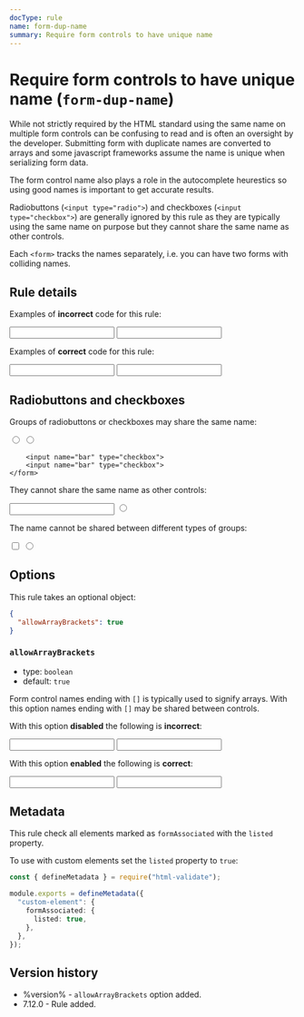 ```yaml
---
docType: rule
name: form-dup-name
summary: Require form controls to have unique name
---
```


# Require form controls to have unique name (`form-dup-name`)

While not strictly required by the HTML standard using the same name on multiple form controls can be confusing to read and is often an oversight by the developer.
Submitting form with duplicate names are converted to arrays and some javascript frameworks assume the name is unique when serializing form data.

The form control name also plays a role in the autocomplete heurestics so using good names is important to get accurate results.

Radiobuttons (`<input type="radio">`) and checkboxes (`<input type="checkbox">`) are generally ignored by this rule as they are typically using the same name on purpose but they cannot share the same name as other controls.

Each `<form>` tracks the names separately, i.e. you can have two forms with colliding names.

## Rule details

Examples of **incorrect** code for this rule:

<validate name="incorrect" rules="form-dup-name">
    <form>
        <input name="foo">
        <input name="foo">
    </form>
</validate>

Examples of **correct** code for this rule:

<validate name="correct" rules="form-dup-name">
    <form>
        <input name="foo">
        <input name="bar">
    </form>
</validate>

## Radiobuttons and checkboxes

Groups of radiobuttons or checkboxes may share the same name:

<validate name="correct-radio-checkbox" rules="form-dup-name">
    <form>
        <input name="foo" type="radio">
        <input name="foo" type="radio">

        <input name="bar" type="checkbox">
        <input name="bar" type="checkbox">
    </form>

</validate>

They cannot share the same name as other controls:

<validate name="incorrect-radio" rules="form-dup-name">
    <form>
        <input name="foo" type="text">
        <input name="foo" type="radio">
    </form>
</validate>

The name cannot be shared between different types of groups:

<validate name="incorrect-shared" rules="form-dup-name">
    <form>
        <input name="foo" type="checkbox">
        <input name="foo" type="radio">
    </form>
</validate>

## Options

This rule takes an optional object:

```json
{
  "allowArrayBrackets": true
}
```

### `allowArrayBrackets`

- type: `boolean`
- default: `true`

Form control names ending with `[]` is typically used to signify arrays.
With this option names ending with `[]` may be shared between controls.

With this option **disabled** the following is **incorrect**:

<validate name="array-incorrect" rules="form-dup-name" form-dup-name='{"allowArrayBrackets": false}'>
    <form>
        <input name="foo[]">
        <input name="foo[]">
    </form>
</validate>

With this option **enabled** the following is **correct**:

<validate name="array-correct" rules="form-dup-name">
    <form>
        <input name="foo[]">
        <input name="foo[]">
    </form>
</validate>

## Metadata

This rule check all elements marked as `formAssociated` with the `listed` property.

To use with custom elements set the `listed` property to `true`:

```ts
const { defineMetadata } = require("html-validate");

module.exports = defineMetadata({
  "custom-element": {
    formAssociated: {
      listed: true,
    },
  },
});
```

## Version history

- %version% - `allowArrayBrackets` option added.
- 7.12.0 - Rule added.
